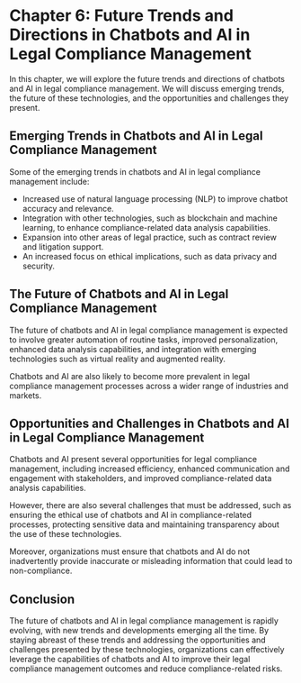 Chapter 6: Future Trends and Directions in Chatbots and AI in Legal Compliance Management
=========================================================================================

In this chapter, we will explore the future trends and directions of chatbots and AI in legal compliance management. We will discuss emerging trends, the future of these technologies, and the opportunities and challenges they present.

Emerging Trends in Chatbots and AI in Legal Compliance Management
-----------------------------------------------------------------

Some of the emerging trends in chatbots and AI in legal compliance management include:

* Increased use of natural language processing (NLP) to improve chatbot accuracy and relevance.
* Integration with other technologies, such as blockchain and machine learning, to enhance compliance-related data analysis capabilities.
* Expansion into other areas of legal practice, such as contract review and litigation support.
* An increased focus on ethical implications, such as data privacy and security.

The Future of Chatbots and AI in Legal Compliance Management
------------------------------------------------------------

The future of chatbots and AI in legal compliance management is expected to involve greater automation of routine tasks, improved personalization, enhanced data analysis capabilities, and integration with emerging technologies such as virtual reality and augmented reality.

Chatbots and AI are also likely to become more prevalent in legal compliance management processes across a wider range of industries and markets.

Opportunities and Challenges in Chatbots and AI in Legal Compliance Management
------------------------------------------------------------------------------

Chatbots and AI present several opportunities for legal compliance management, including increased efficiency, enhanced communication and engagement with stakeholders, and improved compliance-related data analysis capabilities.

However, there are also several challenges that must be addressed, such as ensuring the ethical use of chatbots and AI in compliance-related processes, protecting sensitive data and maintaining transparency about the use of these technologies.

Moreover, organizations must ensure that chatbots and AI do not inadvertently provide inaccurate or misleading information that could lead to non-compliance.

Conclusion
----------

The future of chatbots and AI in legal compliance management is rapidly evolving, with new trends and developments emerging all the time. By staying abreast of these trends and addressing the opportunities and challenges presented by these technologies, organizations can effectively leverage the capabilities of chatbots and AI to improve their legal compliance management outcomes and reduce compliance-related risks.
